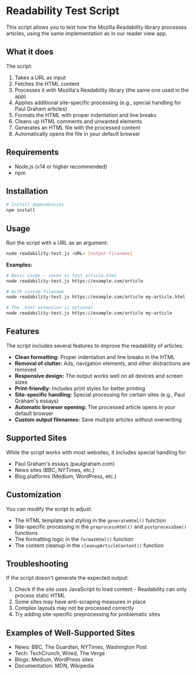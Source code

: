 # Readability Test Script

This script allows you to test how the Mozilla Readability library processes articles, using the same implementation as in our reader view app.

## What it does

The script:
1. Takes a URL as input
2. Fetches the HTML content
3. Processes it with Mozilla's Readability library (the same one used in the app)
4. Applies additional site-specific processing (e.g., special handling for Paul Graham articles)
5. Formats the HTML with proper indentation and line breaks
6. Cleans up HTML comments and unwanted elements
7. Generates an HTML file with the processed content
8. Automatically opens the file in your default browser

## Requirements

- Node.js (v14 or higher recommended)
- npm

## Installation

```bash
# Install dependencies
npm install
```

## Usage

Run the script with a URL as an argument:

```bash
node readability-test.js <URL> [output-filename]
```

**Examples:**

```bash
# Basic usage - saves as test_article.html
node readability-test.js https://example.com/article

# With custom filename
node readability-test.js https://example.com/article my-article.html

# The .html extension is optional
node readability-test.js https://example.com/article my-article
```

## Features

The script includes several features to improve the readability of articles:

- **Clean formatting:** Proper indentation and line breaks in the HTML
- **Removal of clutter:** Ads, navigation elements, and other distractions are removed
- **Responsive design:** The output works well on all devices and screen sizes
- **Print-friendly:** Includes print styles for better printing
- **Site-specific handling:** Special processing for certain sites (e.g., Paul Graham's essays)
- **Automatic browser opening:** The processed article opens in your default browser
- **Custom output filenames:** Save multiple articles without overwriting

## Supported Sites

While the script works with most websites, it includes special handling for:

- Paul Graham's essays (paulgraham.com)
- News sites (BBC, NYTimes, etc.)
- Blog platforms (Medium, WordPress, etc.)

## Customization

You can modify the script to adjust:

- The HTML template and styling in the `generateHtml()` function
- Site-specific processing in the `preprocessHtml()` and `postprocessDom()` functions
- The formatting logic in the `formatHtml()` function
- The content cleanup in the `cleanupArticleContent()` function

## Troubleshooting

If the script doesn't generate the expected output:

1. Check if the site uses JavaScript to load content - Readability can only process static HTML
2. Some sites may have anti-scraping measures in place
3. Complex layouts may not be processed correctly
4. Try adding site-specific preprocessing for problematic sites

## Examples of Well-Supported Sites

- News: BBC, The Guardian, NYTimes, Washington Post
- Tech: TechCrunch, Wired, The Verge
- Blogs: Medium, WordPress sites
- Documentation: MDN, Wikipedia 